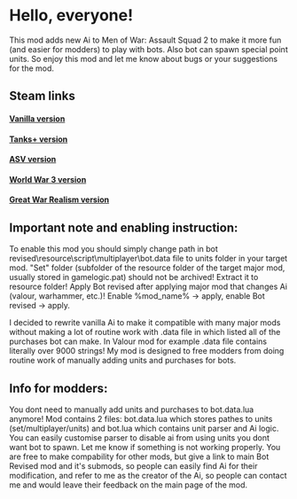 # Hello, everyone!
This mod adds new Ai to Men of War: Assault Squad 2 to make it more fun (and easier for modders) to play with bots. Also bot can spawn special point units. So enjoy this mod and let me know about bugs or your suggestions for the mod.
## Steam links
#### [Vanilla version](https://steamcommunity.com/sharedfiles/filedetails/?id=2563977509)
#### [Tanks+ version](https://steamcommunity.com/sharedfiles/filedetails/?id=2563548095)
#### [ASV version](https://steamcommunity.com/sharedfiles/filedetails/?id=2575016736)
#### [World War 3 version](https://steamcommunity.com/sharedfiles/filedetails/?id=2574393092)
#### [Great War Realism version](https://steamcommunity.com/sharedfiles/filedetails/?id=2575472270)

## Important note and enabling instruction:
To enable this mod you should simply change path in
bot revised\resource\script\multiplayer\bot.data file to units folder in your target mod. "Set" folder (subfolder of the resource folder of the target major mod, usually stored in gamelogic.pat) should not be archived! Extract it to resource folder!
Apply Bot revised after applying major mod that changes Ai (valour, warhammer, etc.)! Enable %mod_name% -> apply, enable Bot revised -> apply.

I decided to rewrite vanilla Ai to make it compatible with many major mods without making a lot of routine work with .data file in which listed all of the purchases bot can make. In Valour mod for example .data file contains literally over 9000 strings! My mod is designed to free modders from doing routine work of manually adding units and purchases for bots.

## Info for modders:
You dont need to manually add units and purchases to bot.data.lua anymore!
Mod contains 2 files: bot.data.lua which stores pathes to units (set/multiplayer/units) and bot.lua which contains unit parser and Ai logic. You can easily customise parser to disable ai from using units you dont want bot to spawn. Let me know if something is not working properly.
You are free to make compability for other mods, but give a link to main Bot Revised mod and it's submods, so people can easily find Ai for their modification, and refer to me as the creator of the Ai, so people can contact me and would leave their feedback on the main page of the mod.
